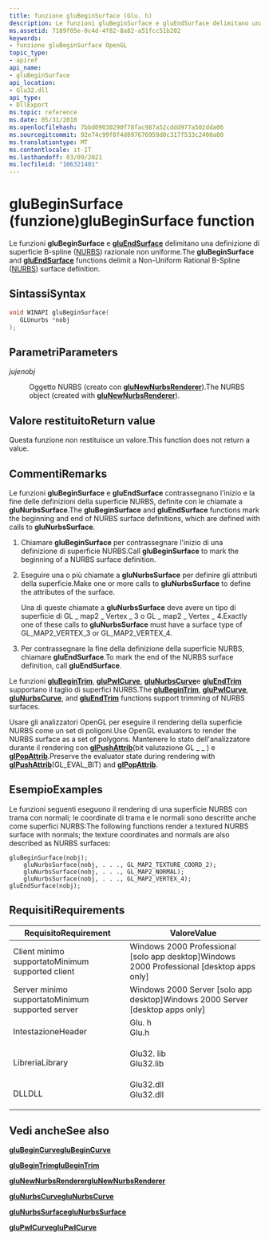 ```yaml
---
title: funzione gluBeginSurface (Glu. h)
description: Le funzioni gluBeginSurface e gluEndSurface delimitano una definizione di superficie B-spline (NURBS) razionale non uniforme. | funzione gluBeginSurface (Glu. h)
ms.assetid: 7189f05e-0c4d-4f82-8a82-a51fcc51b202
keywords:
- funzione gluBeginSurface OpenGL
topic_type:
- apiref
api_name:
- gluBeginSurface
api_location:
- Glu32.dll
api_type:
- DllExport
ms.topic: reference
ms.date: 05/31/2018
ms.openlocfilehash: 7bbd09030290f78fac987a52cddd977a502dda06
ms.sourcegitcommit: 92e74c99f8f4d097676959d0c317f533c2400a80
ms.translationtype: MT
ms.contentlocale: it-IT
ms.lasthandoff: 03/09/2021
ms.locfileid: "106321401"
---
```

# <a name="glubeginsurface-function"></a><span data-ttu-id="7ddcf-105">gluBeginSurface (funzione)</span><span class="sxs-lookup"><span data-stu-id="7ddcf-105">gluBeginSurface function</span></span>

<span data-ttu-id="7ddcf-106">Le funzioni **gluBeginSurface** e [**gluEndSurface**](gluendsurface.md) delimitano una definizione di superficie B-spline ([NURBS](using-nurbs-curves-and-surfaces.md)) razionale non uniforme.</span><span class="sxs-lookup"><span data-stu-id="7ddcf-106">The **gluBeginSurface** and [**gluEndSurface**](gluendsurface.md) functions delimit a Non-Uniform Rational B-Spline ([NURBS](using-nurbs-curves-and-surfaces.md)) surface definition.</span></span>

## <a name="syntax"></a><span data-ttu-id="7ddcf-107">Sintassi</span><span class="sxs-lookup"><span data-stu-id="7ddcf-107">Syntax</span></span>


```C++
void WINAPI gluBeginSurface(
   GLUnurbs *nobj
);
```



## <a name="parameters"></a><span data-ttu-id="7ddcf-108">Parametri</span><span class="sxs-lookup"><span data-stu-id="7ddcf-108">Parameters</span></span>

<dl> <dt>

<span data-ttu-id="7ddcf-109">*juje*</span><span class="sxs-lookup"><span data-stu-id="7ddcf-109">*nobj*</span></span> 
</dt> <dd>

<span data-ttu-id="7ddcf-110">Oggetto NURBS (creato con [**gluNewNurbsRenderer**](glunewnurbsrenderer.md)).</span><span class="sxs-lookup"><span data-stu-id="7ddcf-110">The NURBS object (created with [**gluNewNurbsRenderer**](glunewnurbsrenderer.md)).</span></span>

</dd> </dl>

## <a name="return-value"></a><span data-ttu-id="7ddcf-111">Valore restituito</span><span class="sxs-lookup"><span data-stu-id="7ddcf-111">Return value</span></span>

<span data-ttu-id="7ddcf-112">Questa funzione non restituisce un valore.</span><span class="sxs-lookup"><span data-stu-id="7ddcf-112">This function does not return a value.</span></span>

## <a name="remarks"></a><span data-ttu-id="7ddcf-113">Commenti</span><span class="sxs-lookup"><span data-stu-id="7ddcf-113">Remarks</span></span>

<span data-ttu-id="7ddcf-114">Le funzioni **gluBeginSurface** e **gluEndSurface** contrassegnano l'inizio e la fine delle definizioni della superficie NURBS, definite con le chiamate a **gluNurbsSurface**.</span><span class="sxs-lookup"><span data-stu-id="7ddcf-114">The **gluBeginSurface** and **gluEndSurface** functions mark the beginning and end of NURBS surface definitions, which are defined with calls to **gluNurbsSurface**.</span></span>

1.  <span data-ttu-id="7ddcf-115">Chiamare **gluBeginSurface** per contrassegnare l'inizio di una definizione di superficie NURBS.</span><span class="sxs-lookup"><span data-stu-id="7ddcf-115">Call **gluBeginSurface** to mark the beginning of a NURBS surface definition.</span></span>
2.  <span data-ttu-id="7ddcf-116">Eseguire una o più chiamate a **gluNurbsSurface** per definire gli attributi della superficie.</span><span class="sxs-lookup"><span data-stu-id="7ddcf-116">Make one or more calls to **gluNurbsSurface** to define the attributes of the surface.</span></span>

    <span data-ttu-id="7ddcf-117">Una di queste chiamate a **gluNurbsSurface** deve avere un tipo di superficie di GL \_ map2 \_ Vertex \_ 3 o GL \_ map2 \_ Vertex \_ 4.</span><span class="sxs-lookup"><span data-stu-id="7ddcf-117">Exactly one of these calls to **gluNurbsSurface** must have a surface type of GL\_MAP2\_VERTEX\_3 or GL\_MAP2\_VERTEX\_4.</span></span>

3.  <span data-ttu-id="7ddcf-118">Per contrassegnare la fine della definizione della superficie NURBS, chiamare **gluEndSurface**.</span><span class="sxs-lookup"><span data-stu-id="7ddcf-118">To mark the end of the NURBS surface definition, call **gluEndSurface**.</span></span>

<span data-ttu-id="7ddcf-119">Le funzioni [**gluBeginTrim**](glubegintrim.md), [**gluPwlCurve**](glupwlcurve.md), [**gluNurbsCurve**](glunurbscurve.md)e [**gluEndTrim**](gluendtrim.md) supportano il taglio di superfici NURBS.</span><span class="sxs-lookup"><span data-stu-id="7ddcf-119">The [**gluBeginTrim**](glubegintrim.md), [**gluPwlCurve**](glupwlcurve.md), [**gluNurbsCurve**](glunurbscurve.md), and [**gluEndTrim**](gluendtrim.md) functions support trimming of NURBS surfaces.</span></span>

<span data-ttu-id="7ddcf-120">Usare gli analizzatori OpenGL per eseguire il rendering della superficie NURBS come un set di poligoni.</span><span class="sxs-lookup"><span data-stu-id="7ddcf-120">Use OpenGL evaluators to render the NURBS surface as a set of polygons.</span></span> <span data-ttu-id="7ddcf-121">Mantenere lo stato dell'analizzatore durante il rendering con [**glPushAttrib**](glpushattrib.md)(bit valutazione GL \_ \_ ) e [**glPopAttrib**](glpopattrib.md).</span><span class="sxs-lookup"><span data-stu-id="7ddcf-121">Preserve the evaluator state during rendering with [**glPushAttrib**](glpushattrib.md)(GL\_EVAL\_BIT) and [**glPopAttrib**](glpopattrib.md).</span></span>

## <a name="examples"></a><span data-ttu-id="7ddcf-122">Esempio</span><span class="sxs-lookup"><span data-stu-id="7ddcf-122">Examples</span></span>

<span data-ttu-id="7ddcf-123">Le funzioni seguenti eseguono il rendering di una superficie NURBS con trama con normali; le coordinate di trama e le normali sono descritte anche come superfici NURBS:</span><span class="sxs-lookup"><span data-stu-id="7ddcf-123">The following functions render a textured NURBS surface with normals; the texture coordinates and normals are also described as NURBS surfaces:</span></span>

``` syntax
gluBeginSurface(nobj); 
    gluNurbsSurface(nobj, . . ., GL_MAP2_TEXTURE_COORD_2); 
    gluNurbsSurface(nobj, . . ., GL_MAP2_NORMAL); 
    gluNurbsSurface(nobj, . . ., GL_MAP2_VERTEX_4); 
gluEndSurface(nobj);
```

## <a name="requirements"></a><span data-ttu-id="7ddcf-124">Requisiti</span><span class="sxs-lookup"><span data-stu-id="7ddcf-124">Requirements</span></span>



| <span data-ttu-id="7ddcf-125">Requisito</span><span class="sxs-lookup"><span data-stu-id="7ddcf-125">Requirement</span></span> | <span data-ttu-id="7ddcf-126">Valore</span><span class="sxs-lookup"><span data-stu-id="7ddcf-126">Value</span></span> |
|-------------------------------------|--------------------------------------------------------------------------------------|
| <span data-ttu-id="7ddcf-127">Client minimo supportato</span><span class="sxs-lookup"><span data-stu-id="7ddcf-127">Minimum supported client</span></span><br/> | <span data-ttu-id="7ddcf-128">Windows 2000 Professional \[solo app desktop\]</span><span class="sxs-lookup"><span data-stu-id="7ddcf-128">Windows 2000 Professional \[desktop apps only\]</span></span><br/>                           |
| <span data-ttu-id="7ddcf-129">Server minimo supportato</span><span class="sxs-lookup"><span data-stu-id="7ddcf-129">Minimum supported server</span></span><br/> | <span data-ttu-id="7ddcf-130">Windows 2000 Server \[solo app desktop\]</span><span class="sxs-lookup"><span data-stu-id="7ddcf-130">Windows 2000 Server \[desktop apps only\]</span></span><br/>                                 |
| <span data-ttu-id="7ddcf-131">Intestazione</span><span class="sxs-lookup"><span data-stu-id="7ddcf-131">Header</span></span><br/>                   | <dl> <span data-ttu-id="7ddcf-132"><dt>Glu. h</dt></span><span class="sxs-lookup"><span data-stu-id="7ddcf-132"><dt>Glu.h</dt></span></span> </dl>     |
| <span data-ttu-id="7ddcf-133">Libreria</span><span class="sxs-lookup"><span data-stu-id="7ddcf-133">Library</span></span><br/>                  | <dl> <span data-ttu-id="7ddcf-134"><dt>Glu32. lib</dt></span><span class="sxs-lookup"><span data-stu-id="7ddcf-134"><dt>Glu32.lib</dt></span></span> </dl> |
| <span data-ttu-id="7ddcf-135">DLL</span><span class="sxs-lookup"><span data-stu-id="7ddcf-135">DLL</span></span><br/>                      | <dl> <span data-ttu-id="7ddcf-136"><dt>Glu32.dll</dt></span><span class="sxs-lookup"><span data-stu-id="7ddcf-136"><dt>Glu32.dll</dt></span></span> </dl> |



## <a name="see-also"></a><span data-ttu-id="7ddcf-137">Vedi anche</span><span class="sxs-lookup"><span data-stu-id="7ddcf-137">See also</span></span>

<dl> <dt>

[<span data-ttu-id="7ddcf-138">**gluBeginCurve**</span><span class="sxs-lookup"><span data-stu-id="7ddcf-138">**gluBeginCurve**</span></span>](glubegincurve.md)
</dt> <dt>

[<span data-ttu-id="7ddcf-139">**gluBeginTrim**</span><span class="sxs-lookup"><span data-stu-id="7ddcf-139">**gluBeginTrim**</span></span>](glubegintrim.md)
</dt> <dt>

[<span data-ttu-id="7ddcf-140">**gluNewNurbsRenderer**</span><span class="sxs-lookup"><span data-stu-id="7ddcf-140">**gluNewNurbsRenderer**</span></span>](glunewnurbsrenderer.md)
</dt> <dt>

[<span data-ttu-id="7ddcf-141">**gluNurbsCurve**</span><span class="sxs-lookup"><span data-stu-id="7ddcf-141">**gluNurbsCurve**</span></span>](glunurbscurve.md)
</dt> <dt>

[<span data-ttu-id="7ddcf-142">**gluNurbsSurface**</span><span class="sxs-lookup"><span data-stu-id="7ddcf-142">**gluNurbsSurface**</span></span>](glunurbssurface.md)
</dt> <dt>

[<span data-ttu-id="7ddcf-143">**gluPwlCurve**</span><span class="sxs-lookup"><span data-stu-id="7ddcf-143">**gluPwlCurve**</span></span>](glupwlcurve.md)
</dt> </dl>

 

 





